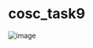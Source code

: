 # cosc_task9

![image](https://github.com/user-attachments/assets/4c20bf67-d25e-47b5-94ba-b8dda10368f6)

